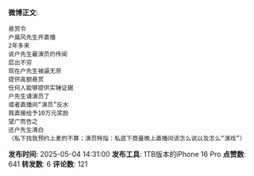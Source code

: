 **微博正文**: 
```
悬赏令
户晨风先生开直播
2年多来
说户先生雇演员的传闻
层出不穷
现在户先生被逼无奈
提供高额悬赏
任何人能够提供实锤证据
户先生请演员了
或者直播间“演员”反水
我直接给予10万元奖励
望广而告之
还户先生清白
（私下找我预约上麦的不算；演员特指：私底下商量晚上直播间该怎么说以及怎么“演戏”）
```
**发布时间**: 2025-05-04 14:31:00
**发布工具**: 1TB版本的iPhone 16 Pro
**点赞数**: 641
**转发数**: 6
**评论数**: 121

